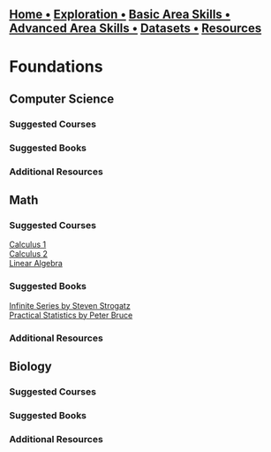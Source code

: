 ## [Home  •](/index.md) [Exploration  •](/exploration.md) [Basic Area Skills   •](/basicskills.md) [Advanced Area Skills   •](/advancedareaskills.md) [Datasets   •](/datasets.md) [Resources](/resources.md)

# Foundations


## Computer Science
### Suggested Courses

### Suggested Books

### Additional Resources


## Math
### Suggested Courses
[Calculus 1](https://www.khanacademy.org/math/calculus-1)<br>
[Calculus 2](https://www.khanacademy.org/math/calculus-2)<br>
[Linear Algebra](https://www.khanacademy.org/math/linear-algebra)<br>

### Suggested Books
[Infinite Series by Steven Strogatz](https://www.amazon.com/Infinite-Powers-Calculus-Reveals-Universe/dp/1328879984) <br>
[Practical Statistics by Peter Bruce](https://www.amazon.com/Practical-Statistics-Data-Scientists-Essential/dp/149207294X/ref=sr_1_1?crid=3SXDBQK5X9WD9&dchild=1&keywords=o%27reilly+statistics&qid=1625168985&sprefix=O%27reilly+Statistics%2Cstripbooks%2C134&sr=8-1) <br>

### Additional Resources



## Biology
### Suggested Courses

### Suggested Books

### Additional Resources
